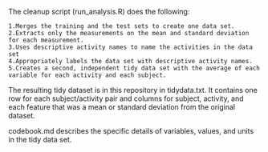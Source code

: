 
The cleanup script (run_analysis.R) does the following:

    1.Merges the training and the test sets to create one data set.
    2.Extracts only the measurements on the mean and standard deviation for each measurement.
    3.Uses descriptive activity names to name the activities in the data set
    4.Appropriately labels the data set with descriptive activity names.
    5.Creates a second, independent tidy data set with the average of each variable for each activity and each subject.


The resulting tidy dataset is in this repository in tidydata.txt. It contains one row for each subject/activity pair and columns for subject, activity, and each feature that was a mean or standard deviation from the original dataset.

codebook.md describes the specific details of variables, values, and units in the tidy data set. 
